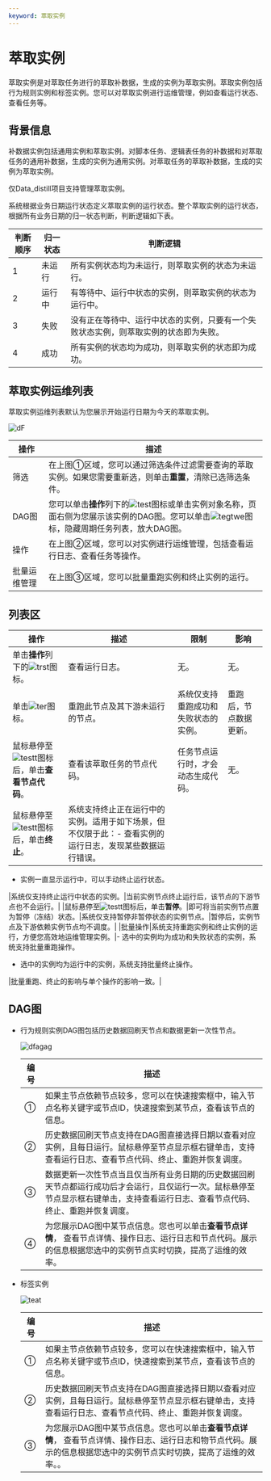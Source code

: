 ```yaml
---
keyword: 萃取实例
---
```


# 萃取实例

萃取实例是对萃取任务进行的萃取补数据，生成的实例为萃取实例。萃取实例包括行为规则实例和标签实例。您可以对萃取实例进行运维管理，例如查看运行状态、查看任务等。

## 背景信息

补数据实例包括通用实例和萃取实例。对脚本任务、逻辑表任务的补数据和对萃取任务的通用补数据，生成的实例为通用实例。对萃取任务的萃取补数据，生成的实例为萃取实例。

仅Data\_distill项目支持管理萃取实例。

系统根据业务日期运行状态定义萃取实例的运行状态。整个萃取实例的运行状态，根据所有业务日期的归一状态判断，判断逻辑如下表。

|判断顺序|归一状态|判断逻辑|
|----|----|----|
|1|未运行|所有实例状态均为未运行，则萃取实例的状态为未运行。|
|2|运行中|有等待中、运行中状态的实例，则萃取实例的状态为运行中。|
|3|失败|没有正在等待中、运行中状态的实例，只要有一个失败状态实例，则萃取实例的状态即为失败。|
|4|成功|所有实例的状态均为成功，则萃取实例的状态即为成功。|

## 萃取实例运维列表

萃取实例运维列表默认为您展示开始运行日期为今天的萃取实例。

![dF](https://static-aliyun-doc.oss-accelerate.aliyuncs.com/assets/img/zh-CN/5284834061/p178119.png)

|操作|描述|
|--|--|
|筛选|在上图①区域，您可以通过筛选条件过滤需要查询的萃取实例。如果您需要重新选，则单击**重置**，清除已选筛选条件。 |
|DAG图|您可以单击**操作**列下的![test](https://static-aliyun-doc.oss-accelerate.aliyuncs.com/assets/img/zh-CN/1192520061/p148710.png)图标或单击实例对象名称，页面右侧为您展示该实例的DAG图。您可以单击![tegtwe](https://static-aliyun-doc.oss-accelerate.aliyuncs.com/assets/img/zh-CN/1192520061/p148915.png)图标，隐藏周期任务列表，放大DAG图。|
|操作|在上图②区域，您可以对实例进行运维管理，包括查看运行日志、查看任务等操作。|
|批量运维管理|在上图③区域，您可以批量重跑实例和终止实例的运行。|

## 列表区

|操作|描述|限制|影响|
|--|--|--|--|
|单击**操作**列下的![trst](https://static-aliyun-doc.oss-accelerate.aliyuncs.com/assets/img/zh-CN/9822940061/p168549.png)图标。|查看运行日志。|无。|无。|
|单击![ter](https://static-aliyun-doc.oss-accelerate.aliyuncs.com/assets/img/zh-CN/9822940061/p168550.png)图标。|重跑此节点及其下游未运行的节点。|系统仅支持重跑成功和失败状态的实例。|重跑后，节点数据更新。|
|鼠标悬停至![testt](https://static-aliyun-doc.oss-accelerate.aliyuncs.com/assets/img/zh-CN/1192520061/p148930.png)图标后，单击**查看节点代码**。|查看该萃取任务的节点代码。|任务节点运行时，才会动态生成代码。|无。|
|鼠标悬停至![testt](https://static-aliyun-doc.oss-accelerate.aliyuncs.com/assets/img/zh-CN/1192520061/p148930.png)图标后，单击**终止**。|系统支持终止正在运行中的实例。适用于如下场景，但不仅限于此：-   查看实例的运行日志，发现某些数据运行错误。
-   实例一直显示运行中，可以手动终止运行状态。

|系统仅支持终止运行中状态的实例。|当前实例节点终止运行后，该节点的下游节点也不会运行。|
|鼠标悬停至![testt](https://static-aliyun-doc.oss-accelerate.aliyuncs.com/assets/img/zh-CN/1192520061/p148930.png)图标后，单击**暂停**。|即可将当前实例节点置为暂停（冻结）状态。|系统仅支持暂停非暂停状态的实例节点。|暂停后，实例节点及下游依赖实例节点均不调度。|
|批量操作|系统支持重跑实例和终止实例的运行，方便您高效地运维管理实例。|-   选中的实例均为成功和失败状态的实例，系统支持批量重跑操作。
-   选中的实例均为运行中的实例，系统支持批量终止操作。

|批量重跑、终止的影响与单个操作的影响一致。|

## DAG图

-   行为规则实例DAG图包括历史数据回刷天节点和数据更新一次性节点。

    ![dfagag](https://static-aliyun-doc.oss-accelerate.aliyuncs.com/assets/img/zh-CN/6284834061/p178131.png)

    |编号|描述|
    |--|--|
    |①|如果主节点依赖节点较多，您可以在快速搜索框中，输入节点名称关键字或节点ID，快速搜索到某节点，查看该节点的信息。|
    |②|历史数据回刷天节点支持在DAG图直接选择日期以查看对应实例，且每日运行。鼠标悬停至节点显示框右键单击，支持查看运行日志、查看节点代码、终止、重跑并恢复调度。 |
    |③|数据更新一次性节点当且仅当所有业务日期的历史数据回刷天节点都运行成功后才会运行，且仅运行一次。鼠标悬停至节点显示框右键单击，支持查看运行日志、查看节点代码、终止、重跑并恢复调度。 |
    |④|为您展示DAG图中某节点信息。您也可以单击**查看节点详情**， 查看节点详情、操作日志、运行日志和节点代码。展示的信息根据您选中的实例节点实时切换，提高了运维的效率。|

-   标签实例

    ![teat](https://static-aliyun-doc.oss-accelerate.aliyuncs.com/assets/img/zh-CN/6284834061/p178134.png)

    |编号|描述|
    |--|--|
    |①|如果主节点依赖节点较多，您可以在快速搜索框中，输入节点名称关键字或节点ID，快速搜索到某节点，查看该节点的信息。|
    |②|历史数据回刷天节点支持在DAG图直接选择日期以查看对应实例，且每日运行。鼠标悬停至节点显示框右键单击，支持查看运行日志、查看节点代码、终止、重跑并恢复调度。 |
    |③|为您展示DAG图中某节点信息。您也可以单击**查看节点详情**， 查看节点详情、操作日志、运行日志和物节点代码。展示的信息根据您选中的实例节点实时切换，提高了运维的效率。。|


